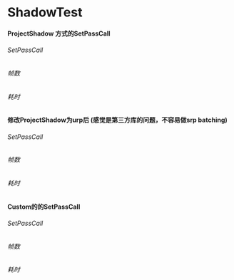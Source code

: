 # ShadowTest

#### ProjectShadow 方式的SetPassCall
###### SetPassCall
###### 帧数
###### 耗时
#### 修改ProjectShadow为urp后 (感觉是第三方库的问题，不容易做srp batching)
###### SetPassCall
###### 帧数
###### 耗时
#### Custom的的SetPassCall
###### SetPassCall
###### 帧数
###### 耗时